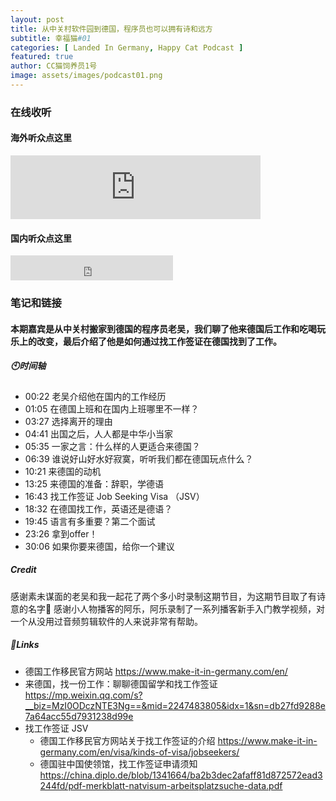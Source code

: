 ```yaml
---
layout: post
title: 从中关村软件园到德国，程序员也可以拥有诗和远方
subtitle: 幸福猫#01
categories: [ Landed In Germany, Happy Cat Podcast ]
featured: true
author: CC猫饲养员1号
image: assets/images/podcast01.png
---
```


### 在线收听

#### 海外听众点这里

<iframe src="https://anchor.fm/happycatpodcast/embed/episodes/01-ehv3v1" height="102px" width="400px" frameborder="0" scrolling="no"></iframe>

#### 国内听众点这里

<iframe src="https://www.ximalaya.com/thirdparty/player/sound/player.html?id=325859736&type=red" height="40px" width="260px" frameborder="0" scrolling="no"></iframe>

### 笔记和链接

#### 本期嘉宾是从中关村搬家到德国的程序员老吴，我们聊了他来德国后工作和吃喝玩乐上的改变，最后介绍了他是如何通过找工作签证在德国找到了工作。

##### 🕙时间轴
  * 00:22 老吴介绍他在国内的工作经历
  * 01:05 在德国上班和在国内上班哪里不一样？
  * 03:27 选择离开的理由
  * 04:41 出国之后，人人都是中华小当家
  * 05:35 一家之言：什么样的人更适合来德国？
  * 06:39 谁说好山好水好寂寞，听听我们都在德国玩点什么？
  * 10:21 来德国的动机
  * 13:25 来德国的准备：辞职，学德语
  * 16:43 找工作签证 Job Seeking Visa （JSV）
  * 18:32 在德国找工作，英语还是德语？
  * 19:45 语言有多重要？第二个面试
  * 23:26 拿到offer！
  * 30:06 如果你要来德国，给你一个建议

##### Credit
感谢素未谋面的老吴和我一起花了两个多小时录制这期节目，为这期节目取了有诗意的名字🙏
感谢小人物播客的阿乐，阿乐录制了一系列播客新手入门教学视频，对一个从没用过音频剪辑软件的人来说非常有帮助。

##### 🔗Links
  * 德国工作移民官方网站 <https://www.make-it-in-germany.com/en/>
  * 来德国，找一份工作：聊聊德国留学和找工作签证 <https://mp.weixin.qq.com/s?__biz=MzI0ODczNTE3Ng==&mid=2247483805&idx=1&sn=db27fd9288e7a64acc55d7931238d99e>
  * 找工作签证 JSV
    * 德国工作移民官方网站关于找工作签证的介绍 <https://www.make-it-in-germany.com/en/visa/kinds-of-visa/jobseekers/> 
    * 德国驻中国使领馆，找工作签证申请须知 <https://china.diplo.de/blob/1341664/ba2b3dec2afaff81d872572ead3244fd/pdf-merkblatt-natvisum-arbeitsplatzsuche-data.pdf>
  